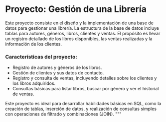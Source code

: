 # Proyecto: Gestión de una Librería

Este proyecto consiste en el diseño y la implementación de una base de datos para gestionar una librería. La estructura de la base de datos incluye tablas para autores, géneros, libros, clientes y ventas. El propósito es llevar un registro detallado de los libros disponibles, las ventas realizadas y la información de los clientes.

### Características del proyecto:
- Registro de autores y géneros de los libros.
- Gestión de clientes y sus datos de contacto.
- Registro y consulta de ventas, incluyendo detalles sobre los clientes y los libros adquiridos.
- Consultas básicas para listar libros, buscar por género y ver el historial de ventas.

Este proyecto es ideal para desarrollar habilidades básicas en SQL, como la creación de tablas, inserción de datos, y realización de consultas simples con operaciones de filtrado y combinaciones (JOIN).
"""

